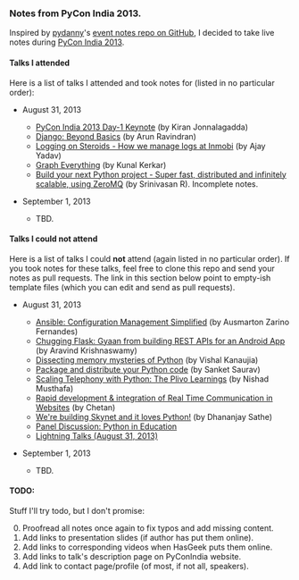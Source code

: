 ### Notes from PyCon India 2013.

Inspired by [pydanny](https://github.com/pydanny‎)'s [event notes repo on GitHub](https://github.com/pydanny/pydanny-event-notes), I decided to take live notes during [PyCon India 2013](in.pycon.org/2013/).

#### Talks I attended
Here is a list of talks I attended and took notes for (listed in no particular order):

* August 31, 2013
    * [PyCon India 2013 Day-1 Keynote](https://github.com/amberj/pycon-india-2013-notes/blob/master/august-31-2013/keynote.markdown) (by Kiran Jonnalagadda)
    * [Django: Beyond Basics](https://github.com/amberj/pycon-india-2013-notes/blob/master/august-31-2013/django-beyond-basics.markdown) (by Arun Ravindran)
    * [Logging on Steroids - How we manage logs at Inmobi](https://github.com/amberj/pycon-india-2013-notes/blob/master/august-31-2013/logs-inmobi.markdown) (by Ajay Yadav)
    * [Graph Everything](https://github.com/amberj/pycon-india-2013-notes/blob/master/august-31-2013/graph-everything.markdown) (by Kunal Kerkar)
    * [Build your next Python project - Super fast, distributed and infinitely scalable, using ZeroMQ](https://github.com/amberj/pycon-india-2013-notes/blob/master/august-31-2013/zeromq.markdown) (by Srinivasan R). Incomplete notes.

* September 1, 2013
    * TBD.

#### Talks I could not attend
Here is a list of talks I could **not** attend (again listed in no particular order). If you took notes for these talks, feel free to clone this repo and send your notes as pull requests. The link in this section below point to empty-ish template files (which you can edit and send as pull requests).

* August 31, 2013
    * [Ansible: Configuration Management Simplified](https://github.com/amberj/pycon-india-2013-notes/blob/master/august-31-2013/ansible.markdown) (by Ausmarton Zarino Fernandes)
    * [Chugging Flask: Gyaan from building REST APIs for an Android App](https://github.com/amberj/pycon-india-2013-notes/blob/master/august-31-2013/ansible.markdown) (by Aravind Krishnaswamy)
    * [Dissecting memory mysteries of Python](https://github.com/amberj/pycon-india-2013-notes/blob/master/august-31-2013/ansible.markdown) (by Vishal Kanaujia)
    * [Package and distribute your Python code](https://github.com/amberj/pycon-india-2013-notes/blob/master/august-31-2013/package-distribute.markdown) (by Sanket Saurav)
    * [Scaling Telephony with Python: The Plivo Learnings](https://github.com/amberj/pycon-india-2013-notes/blob/master/august-31-2013/telephony-plivo.markdown) (by Nishad Musthafa)
    * [Rapid development & integration of Real Time Communication in Websites](https://github.com/amberj/pycon-india-2013-notes/blob/master/august-31-2013/real-time-communication.markdown) (by Chetan)
    * [We're building Skynet and it loves Python!](https://github.com/amberj/pycon-india-2013-notes/blob/master/august-31-2013/skynet-python.markdown) (by Dhananjay Sathe)
    * [Panel Discussion: Python in Education](https://github.com/amberj/pycon-india-2013-notes/blob/master/august-31-2013/skynet-python.markdown)
    * [Lightning Talks (August 31, 2013)](https://github.com/amberj/pycon-india-2013-notes/blob/master/august-31-2013/lightning-talks.markdown)

* September 1, 2013
    * TBD.

#### TODO:
Stuff I'll try todo, but I don't promise:

0. Proofread all notes once again to fix typos and add missing content.
1. Add links to presentation slides (if author has put them online).
2. Add links to corresponding videos when HasGeek puts them online.
3. Add links to talk's description page on PyConIndia website.
4. Add link to contact page/profile (of most, if not all, speakers).